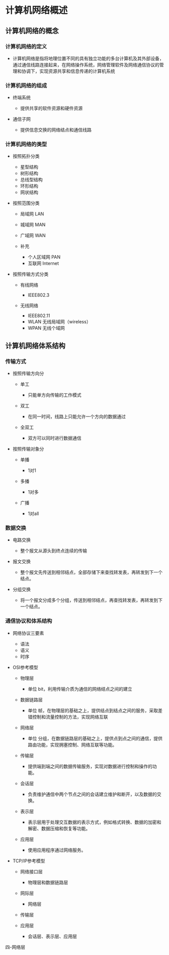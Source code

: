 # 计算机网络概述

## 计算机网络的概念

### 计算机网络的定义

- 计算机网络是指将地理位置不同的具有独立功能的多台计算机及其外部设备，通过通信线路连接起来，在网络操作系统，网络管理软件及网络通信协议的管理和协调下，实现资源共享和信息传递的计算机系统

### 计算机网络的组成

- 终端系统

	- 提供共享的软件资源和硬件资源

- 通信子网

	- 提供信息交换的网络结点和通信线路

### 计算机网络的类型

- 按照拓扑分类

	- 星型结构
	- 树形结构
	- 总线型结构
	- 环形结构
	- 网状结构

- 按照范围分类

	- 局域网 LAN
	- 城域网 MAN
	- 广域网 WAN
	- 补充

		- 个人区域网 PAN
		- 互联网 Internet

- 按照传输方式分类

	- 有线网络

		- IEEE802.3

	- 无线网络

		- IEEE802.11
		- WLAN 无线局域网（wireless）
		- WPAN 无线个域网

## 计算机网络体系结构

### 传输方式

- 按照传输方向分

	- 单工

		- 只能单方向传输的工作模式

	- 双工

		- 在同一时间，线路上只能允许一个方向的数据通过

	- 全双工

		- 双方可以同时进行数据通信

- 按照传输对象分

	- 单播

		- 1对1

	- 多播

		- 1对多

	- 广播

		- 1对all

### 数据交换

- 电路交换

	- 整个报文从源头到终点连续的传输

- 报文交换

	- 整个报文先传送到相邻结点，全部存储下来查找转发表，再转发到下一个结点。

- 分组交换

	- 将一个报文分成多个分组，传送到相邻结点，再查找转发表，再转发到下一个结点。

### 通信协议和体系结构

- 网络协议三要素

	- 语法
	- 语义
	- 时序

- OSI参考模型

	- 物理层

		- 单位 bit，利用传输介质为通信的网络结点之间的建立

	- 数据链路层

		- 单位 帧，在物理层的基础之上，提供结点到结点之间的服务，采取差错控制和流量控制的方法，实现网络互联

	- 网络层

		- 单位 分组，在数据链路层的基础之上，提供点到点之间的通信，提供路由功能，实现拥塞控制、网络互联等功能。

	- 传输层

		- 提供端到端之间的数据传输服务，实现对数据进行控制和操作的功能。

	- 会话层

		- 负责维护通信中两个节点之间的会话建立维护和断开，以及数据的交换。

	- 表示层

		- 表示层用于处理交互数据的表示方式，例如格式转换、数据的加密和解密、数据压缩和恢复等功能。

	- 应用层

		- 使用应用程序通过网络服务。

- TCP/IP参考模型

	- 网络接口层

		- 物理层和数据链路层

	- 网际层

		- 网络层

	- 传输层
	- 应用层

		- 会话层、表示层、应用层

四-网络层
